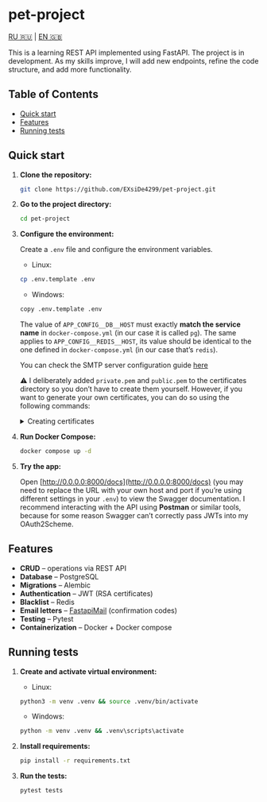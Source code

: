 # pet-project

[RU 🇷🇺](README.md) | [EN 🇬🇧](README.en.md)

This is a learning REST API implemented using FastAPI. The project is in development. As my skills improve, I will add
new endpoints, refine the code structure, and add more functionality.

## Table of Contents

- [Quick start](#quick-start)
- [Features](#features)
- [Running tests](#running-tests)

## Quick start

1. **Clone the repository:**
    ```bash
    git clone https://github.com/EXsiDe4299/pet-project.git
    ```

2. **Go to the project directory:**
    ```bash
    cd pet-project
    ```

3. **Configure the environment:**

    Create a `.env` file and configure the environment variables.
    
    - Linux:
    ```bash
    cp .env.template .env
    ```

    - Windows:
    ```bash
    copy .env.template .env
    ```

    The value of `APP_CONFIG__DB__HOST` must exactly **match the service name** in `docker-compose.yml` (in our case it
    is called `pg`). The same applies to `APP_CONFIG__REDIS__HOST`, its value should be identical to the one defined in
    `docker-compose.yml` (in our case that’s `redis`).

    You can check the SMTP server configuration
    guide [here](https://yandex.com/support/yandex-360/customers/mail/en/mail-clients/others#smtpsetting)

    ⚠️ I deliberately added `private.pem` and `public.pem` to the certificates directory so you don’t have to create them
    yourself. However, if you want to generate your own certificates, you can do so using the following commands:

    <details>
    <summary>Creating certificates</summary>
    <ol>
    <ul>

    Go to the certificates directory
    ```bash
    cd certificates
    ```
    </ul>
    
    <ul>

    Generate a private key
    ```bash
    openssl genrsa -out private.pem 2048
    ```
    </ul>

    <ul>
    
    Extract a public key from the private key
    ```bash
    openssl rsa -in private.pem -outform PEM -pubout -out public.pem
    ```
    </ul>

    <ul>
    
    Go back to the project's root directory
    ```bash
    cd ..
    ```
    </ul>
    </ol>
    </details>

4. **Run Docker Compose:**
    ```bash
    docker compose up -d
    ```

5. **Try the app:**

    Open [http://0.0.0.0:8000/docs](http://0.0.0.0:8000/docs) (you may need to replace the URL with your own host and
    port if you’re using different settings in your `.env`) to view the Swagger documentation. I recommend interacting
    with the API using **Postman** or similar tools, because for some reason Swagger can’t correctly pass JWTs into my
    OAuth2Scheme.

## Features

- **CRUD** – operations via REST API
- **Database** – PostgreSQL
- **Migrations** – Alembic
- **Authentication** – JWT (RSA certificates)
- **Blacklist** – Redis
- **Email letters** – [FastapiMail](https://github.com/sabuhish/fastapi-mail) (confirmation codes)
- **Testing** – Pytest
- **Containerization** – Docker + Docker compose

## Running tests

1. **Create and activate virtual environment:**
    
    - Linux:
    ```bash
    python3 -m venv .venv && source .venv/bin/activate
    ```
   
    - Windows:
    ```bash
    python -m venv .venv && .venv\scripts\activate
    ```

2. **Install requirements:**
    ```bash
    pip install -r requirements.txt
    ```

3. **Run the tests:**
    ```bash
    pytest tests
    ```